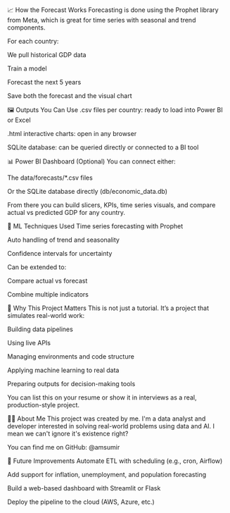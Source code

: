 📈 How the Forecast Works
Forecasting is done using the Prophet library from Meta, which is great for time series with seasonal and trend components.

For each country:

We pull historical GDP data

Train a model

Forecast the next 5 years

Save both the forecast and the visual chart

🖼️ Outputs You Can Use
.csv files per country: ready to load into Power BI or Excel

.html interactive charts: open in any browser

SQLite database: can be queried directly or connected to a BI tool

📊 Power BI Dashboard (Optional)
You can connect either:

The data/forecasts/*.csv files

Or the SQLite database directly (db/economic_data.db)

From there you can build slicers, KPIs, time series visuals, and compare actual vs predicted GDP for any country.

🤖 ML Techniques Used
Time series forecasting with Prophet

Auto handling of trend and seasonality

Confidence intervals for uncertainty

Can be extended to:

Compare actual vs forecast

Combine multiple indicators

📌 Why This Project Matters
This is not just a tutorial. It’s a project that simulates real-world work:

Building data pipelines

Using live APIs

Managing environments and code structure

Applying machine learning to real data

Preparing outputs for decision-making tools

You can list this on your resume or show it in interviews as a real, production-style project.

🙋‍♂️ About Me
This project was created by me.
I'm a data analyst and developer interested in solving real-world problems using data and AI. I mean we can't ignore it's existence right?

You can find me on GitHub: @amsumir

📌 Future Improvements
Automate ETL with scheduling (e.g., cron, Airflow)

Add support for inflation, unemployment, and population forecasting

Build a web-based dashboard with Streamlit or Flask

Deploy the pipeline to the cloud (AWS, Azure, etc.)

